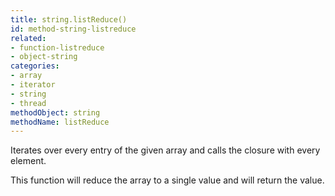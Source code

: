 ```yaml
---
title: string.listReduce()
id: method-string-listreduce
related:
- function-listreduce
- object-string
categories:
- array
- iterator
- string
- thread
methodObject: string
methodName: listReduce
---
```


Iterates over every entry of the given array and calls the closure with every element. 

This function will reduce the array to a single value and will return the value.
